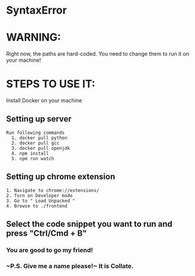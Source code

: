 # SyntaxError

# WARNING:

Right now, the paths are hard-coded. You need to change them to run it on your machine!

# STEPS TO USE IT:

Install Docker on your machine

## Setting up server

    Run following commands
      1. docker pull python
      2. docker pull gcc
      3. docker pull openjdk
      4. npm install
      5. npm run watch

## Setting up chrome extension

    1. Navigate to chrome://extensions/
    2. Turn on Developer mode
    3. Go to " Load Unpacked "
    4. Browse to ./frontend

## Select the code snippet you want to run and press "Ctrl/Cmd + B"

### You are good to go my friend!

### ~P.S. Give me a name please!~ It is Collate.
